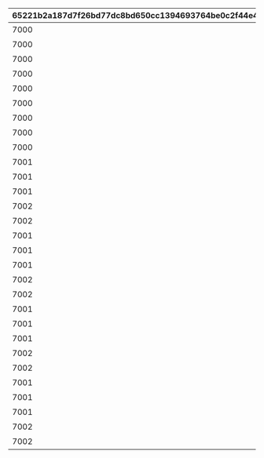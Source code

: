 |65221b2a187d7f26bd77dc8bd650cc1394693764be0c2f44e407a07b76ddc0f4|0f998fe471c6cfbc289390c86a5b85b1ddedec0f447db082ece6983a3c514e09|42e0f9accab332bf2e07255d52f39cce03d32a033c865cd440d669ae80732cc3|fdc71ac565b5025b9ea687ad0219ee7175303eb83ed84cffb9f34c196ae83fc4|96cb013a8dc3c827fd966b138586450a2e74d4097a28da2d2446cc0bcbc2a23f|e79565a43913e05d5be319a90bbace9f4e9fbf9d55d57e055be894b1e26622ca|fef811188950f3e042e45167ce940909dba7109f14b6d5458a86e3525ee8237a|5175fcce94e0a53e584b33bd4d6b0cd49f806a40a6a09e512133bc741ac89daa|534fdd00613da2ad7df5bda013c058ee488d03435635caf9cd2551e768573e04|93612f567b79ecd4df912822110fb41b7c6f6aaba3d91cf68b9196aca9913b81|75271626aacbf200ebf8932c4b344965cb8eea6e2513799dbc62d3bff340d4f7|
| --- | --- | --- | --- | --- | --- | --- | --- | --- | --- | --- |
|7000|1回バトルしよう|10000101|10000101|2021/08/24 11:59:59|1000|2021/08/17 12:00:00|10|1|0|0|
|7000|5回バトルしよう|10000102|10000102|2021/08/24 11:59:59|1000|2021/08/17 12:00:00|10|5|0|0|
|7000|10回バトルしよう|10000103|10000103|2021/08/24 11:59:59|1000|2021/08/17 12:00:00|10|10|0|0|
|7000|15回バトルしよう|10000104|10000104|2021/08/24 11:59:59|1000|2021/08/17 12:00:00|10|15|0|0|
|7000|20回バトルしよう|10000105|10000105|2021/08/24 11:59:59|1000|2021/08/17 12:00:00|10|20|0|0|
|7000|25回バトルしよう|10000106|10000106|2021/08/24 11:59:59|1000|2021/08/17 12:00:00|10|25|0|0|
|7000|30回バトルしよう|10000107|10000107|2021/08/24 11:59:59|1000|2021/08/17 12:00:00|10|30|0|0|
|7000|35回バトルしよう|10000108|10000108|2021/08/24 11:59:59|1000|2021/08/17 12:00:00|10|35|0|0|
|7000|40回バトルしよう|10000109|10000109|2021/08/24 11:59:59|1000|2021/08/17 12:00:00|10|40|0|0|
|7001|ミソラに累積300万ダメージ与えよう|10050501|10050501|2021/08/24 11:59:59|1005|2021/08/17 12:00:00|50|3000000|1005|0|
|7001|ミソラに累積900万ダメージ与えよう|10050502|10050502|2021/08/24 11:59:59|1005|2021/08/17 12:00:00|50|9000000|1005|0|
|7001|ミソラに累積1500万ダメージ与えよう|10050503|10050503|2021/08/24 11:59:59|1005|2021/08/17 12:00:00|50|15000000|1005|0|
|7002|ミソラに1度のバトルで100万ダメージ与えよう|10050511|10050511|2021/08/24 11:59:59|1005|2021/08/17 12:00:00|51|1|1005|1000000|
|7002|ミソラに1度のバトルで300万ダメージ与えよう|10050512|10050512|2021/08/24 11:59:59|1005|2021/08/17 12:00:00|51|1|1005|3000000|
|7001|ランファに累積500万ダメージ与えよう|10060601|10060601|2021/08/24 11:59:59|1006|2021/08/17 12:00:00|60|5000000|1006|0|
|7001|ランファに累積1500万ダメージ与えよう|10060602|10060602|2021/08/24 11:59:59|1006|2021/08/17 12:00:00|60|15000000|1006|0|
|7001|ランファに累積2400万ダメージ与えよう|10060603|10060603|2021/08/24 11:59:59|1006|2021/08/17 12:00:00|60|24000000|1006|0|
|7002|ランファに1度のバトルで200万ダメージ与えよう|10060611|10060611|2021/08/24 11:59:59|1006|2021/08/17 12:00:00|61|1|1006|2000000|
|7002|ランファに1度のバトルで500万ダメージ与えよう|10060612|10060612|2021/08/24 11:59:59|1006|2021/08/17 12:00:00|61|1|1006|5000000|
|7001|アゾールドに累積300万ダメージ与えよう|10070701|10070701|2021/08/24 11:59:59|1007|2021/08/17 12:00:00|70|3000000|1007|0|
|7001|アゾールドに累積900万ダメージ与えよう|10070702|10070702|2021/08/24 11:59:59|1007|2021/08/17 12:00:00|70|9000000|1007|0|
|7001|アゾールドに累積1500万ダメージ与えよう|10070703|10070703|2021/08/24 11:59:59|1007|2021/08/17 12:00:00|70|15000000|1007|0|
|7002|アゾールドに1度のバトルで100万ダメージ与えよう|10070711|10070711|2021/08/24 11:59:59|1007|2021/08/17 12:00:00|71|1|1007|1000000|
|7002|アゾールドに1度のバトルで300万ダメージ与えよう|10070712|10070712|2021/08/24 11:59:59|1007|2021/08/17 12:00:00|71|1|1007|3000000|
|7001|カリザに累積500万ダメージ与えよう|10080801|10080801|2021/08/24 11:59:59|1008|2021/08/17 12:00:00|80|5000000|1008|0|
|7001|カリザに累積1500万ダメージ与えよう|10080802|10080802|2021/08/24 11:59:59|1008|2021/08/17 12:00:00|80|15000000|1008|0|
|7001|カリザに累積2400万ダメージ与えよう|10080803|10080803|2021/08/24 11:59:59|1008|2021/08/17 12:00:00|80|24000000|1008|0|
|7002|カリザに1度のバトルで200万ダメージ与えよう|10080811|10080811|2021/08/24 11:59:59|1008|2021/08/17 12:00:00|81|1|1008|2000000|
|7002|カリザに1度のバトルで500万ダメージ与えよう|10080812|10080812|2021/08/24 11:59:59|1008|2021/08/17 12:00:00|81|1|1008|5000000|